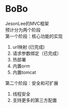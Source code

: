 # BoBo

JesonLee的MVC框架  
预计分为两个阶段  
第一个阶段：核心功能的实现
1. url映射 (已完成)
2. 请求参数绑定（已完成）
3. 热部署
4. 内置orm
5. 内置tomcat

第二个阶段：安全和可扩展
1. 线程安全
2. 支持更多的第三方配置

